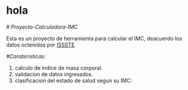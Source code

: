  <h1>hola</h1>
 
<em> # Proyecto-Calculadora-IMC </em>

Esta es un proyecto de herramienta para calcular el IMC,
deacuerdo los datos octenidos por [ISSSTE](https://www.gob.mx/issste/es/articulos/que-es-el-indice-de-masa-corporal?idiom=es)


<em> #Carateristicas: </em>

1. calculo de indice de masa corporal.
2. validacion de datos ingresados.
3. clasificacion del estado de salud segun su IMC:
